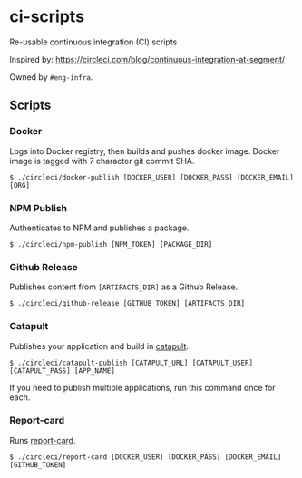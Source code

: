 # ci-scripts

Re-usable continuous integration (CI) scripts

Inspired by: https://circleci.com/blog/continuous-integration-at-segment/

Owned by `#eng-infra`.

## Scripts

### Docker

Logs into Docker registry, then builds and pushes docker image.
Docker image is tagged with 7 character git commit SHA.

```
$ ./circleci/docker-publish [DOCKER_USER] [DOCKER_PASS] [DOCKER_EMAIL] [ORG]
```

### NPM Publish

Authenticates to NPM and publishes a package.

```
$ ./circleci/npm-publish [NPM_TOKEN] [PACKAGE_DIR]
```

### Github Release

Publishes content from `[ARTIFACTS_DIR]` as a Github Release.

```
$ ./circleci/github-release [GITHUB_TOKEN] [ARTIFACTS_DIR]
```

### Catapult

Publishes your application and build in [catapult](https://github.com/clever/catapult).

```
$ ./circleci/catapult-publish [CATAPULT_URL] [CATAPULT_USER] [CATAPULT_PASS] [APP_NAME]
```

If you need to publish multiple applications, run this command once for each.

### Report-card

Runs [report-card](https://github.com/clever/report-card).

```
$ ./circleci/report-card [DOCKER_USER] [DOCKER_PASS] [DOCKER_EMAIL] [GITHUB_TOKEN]
```
